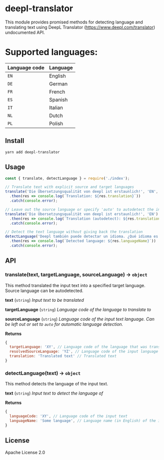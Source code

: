 # deepl-translator

This module provides promised methods for detecting language and translating text using DeepL Translator (https://www.deepl.com/translator) undocumented API.

# Supported languages:

| **Language code**   | **Language**
|:--------------------|:---------------------------------------------------------------
| `EN`                | English
| `DE`                | German
| `FR`                | French
| `ES`                | Spanish
| `IT`                | Italian
| `NL`                | Dutch
| `PL`                | Polish

## Install 

```
yarn add deepl-translator
```

## Usage

```javascript
const { translate, detectLanguage } = require('./index');

// Translate text with explicit source and target languages
translate('Die Übersetzungsqualität von deepl ist erstaunlich!', 'EN', 'DE')
  .then(res => console.log(`Translation: ${res.translation}`))
  .catch(console.error);

// Leave out the source language or specify 'auto' to autodetect the input
translate('Die Übersetzungsqualität von deepl ist erstaunlich!', 'EN')
  .then(res => console.log(`Translation (autodetect): ${res.translation}`))
  .catch(console.error);

// Detect the text language without giving back the translation
detectLanguage('Deepl también puede detectar un idioma. ¿Qué idioma es este?')
  .then(res => console.log(`Detected language: ${res.languageName}`))
  .catch(console.error);
```

## API

### translate(text, targetLanguage, sourceLanguage) -&gt; `object`
This method translated the input text into a specified target language. Source language can be autodetected.

**text** (`string`) *Input text to be translated*

**targetLanguage** (`string`) *Language code of the language to translate to*

**sourceLanguage** (`string`) *Language code of the input text language. Can be left out or set to `auto` for automatic language detection.*

**Returns**
```javascript
{
  targetLanguage: 'XY', // Language code of the language that was translate to
  resolvedSourceLanguage: 'YZ', // Language code of the input language (resolved automatically for autodetect)
  translation: 'Translated text' // Translated text
}
```

### detectLanguage(text) -&gt; `object`
This method detects the language of the input text.

**text** (`string`) *Input text to detect the language of*

**Returns**
```javascript
{
  languageCode: 'XY', // Language code of the input text
  languageName: 'Some language', // Language name (in English) of the input text
}
```

## License

Apache License 2.0
